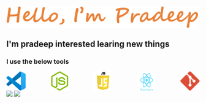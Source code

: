 <div style="width:'100%'; display:flex; align-item:center;"><img src = "./name.png" width="500px"></div>


## I'm pradeep interested learing new things
### I use the below tools 

<div style="display:flex; flex-direction:row; width:'250px'; justify-content:space-between"> <img src = "./vscode.png" width="50px">
 <img src = "./pngwing.com (1).png" width="50px">
 <img src = "./pngwing.com (2).png" width="50px">
 <img src = "./pngwing.com (3).png" width="50px">
 <img src = "./pngwing.com (4).png" width="50px">
 </div>
 
 <img src="https://github-readme-stats.vercel.app/api?username=R-pradeep2005&show_icons=true&theme=dark"/>
 <img src="https://github-readme-stats.vercel.app/api/top-langs/?username=R-pradeep2005&theme=dark&layout=compact"/>

